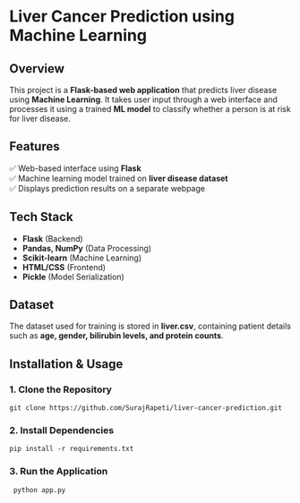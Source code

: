 # Liver Cancer Prediction using Machine Learning  

## Overview  
This project is a **Flask-based web application** that predicts liver disease using **Machine Learning**. It takes user input through a web interface and processes it using a trained **ML model** to classify whether a person is at risk for liver disease.  

## Features  
✅ Web-based interface using **Flask**  
✅ Machine learning model trained on **liver disease dataset**  
✅ Displays prediction results on a separate webpage  

## Tech Stack  
- **Flask** (Backend)  
- **Pandas, NumPy** (Data Processing)  
- **Scikit-learn** (Machine Learning)  
- **HTML/CSS** (Frontend)  
- **Pickle** (Model Serialization)  

## Dataset  
The dataset used for training is stored in **liver.csv**, containing patient details such as **age, gender, bilirubin levels, and protein counts**.  

## Installation & Usage  

### 1. Clone the Repository  

    git clone https://github.com/SurajRapeti/liver-cancer-prediction.git

### 2. Install Dependencies

    pip install -r requirements.txt

### 3. Run the Application

     python app.py
